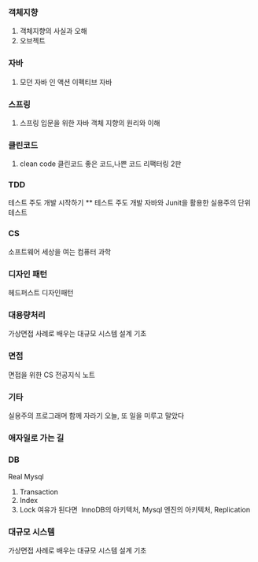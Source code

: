 ### 객체지향
1. 객체지향의 사실과 오해
2. 오브젝트

### 자바
1. 모던 자바 인 액션
이펙티브 자바

### 스프링
1. 스프링 입문을 위한 자바 객체 지향의 원리와 이해
### 클린코드
1. clean code 클린코드
좋은 코드,나쁜 코드
리팩터링 2판

### TDD
테스트 주도 개발 시작하기 **
테스트 주도 개발
자바와 Junit을 활용한 실용주의 단위 테스트

### CS
소프트웨어 세상을 여는 컴퓨터 과학

### 디자인 패턴
헤드퍼스트 디자인패턴

### 대용량처리
가상면접 사례로 배우는 대규모 시스템 설계 기초

### 면접
면접을 위한 CS 전공지식 노트

### 기타
실용주의 프로그래머
함께 자라기
오늘, 또 일을 미루고 말았다
 

### 애자일로 가는 길

### DB
Real Mysql
1. Transaction
2. Index
3. Lock
여유가 된다면 
InnoDB의 아키텍처, Mysql 엔진의 아키텍처, Replication
### 대규모 시스템
가상면접 사례로 배우는 대규모 시스템 설계 기초

